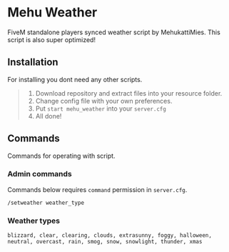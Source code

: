 # Mehu Weather
FiveM standalone players synced weather script by MehukattiMies. This script is also super optimized!

## Installation
For installing you dont need any other scripts.

>1. Download repository and extract files into your resource folder.
>2. Change config file with your own preferences.
>3. Put `start mehu_weather` into your `server.cfg`
>4. All done!

## Commands
Commands for operating with script.

### Admin commands
Commands below requires `command` permission in `server.cfg`.

`/setweather weather_type`

### Weather types
`blizzard, clear, clearing, clouds, extrasunny, foggy, halloween, neutral, overcast, rain, smog, snow, snowlight, thunder, xmas`
